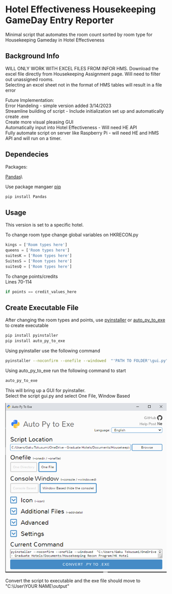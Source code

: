 # Hotel Effectiveness Housekeeping GameDay Entry Reporter

Minimal script that automates the room count sorted by room type for Housekeeping Gameday in Hotel Effectiveness

## Background Info

WILL ONLY WORK WITH EXCEL FILES FROM INFOR HMS. Download the excel file directly from Housekeeping Assignment page. Will need to filter out unassigned rooms.\
Selecting an excel sheet not in the format of HMS tables will result in a file error

Future Implementation:\
Error Handeling - simple version added 3/14/2023\
Streamline building of script - Include initialization set up and automatically create .exe\
Create more visual pleasing GUI\
Automatically input into Hotel Effectiveness - Will need HE API\
Fully automate script on server like Raspberry Pi - will need HE and HMS API and will run on a timer.

## Dependecies

Packages:

[Pandas](https://pandas.pydata.org/)\

Use package mangaer [pip](https://pip.pypa.io/en/stable/)

```bash
pip install Pandas
```

## Usage

This version is set to a specific hotel.

To change room type change global variables on HKRECON.py

```python
kings = ['Room types here']
queens = ['Room types here']
suitesK = ['Room types here']
SuitesS = ['Room types here']
suitesQ = ['Room types here']
```

To change points/credits\
Lines 70-114

```python
if points == credit_values_here
```

## Create Executable File

After changing the room types and points, use [pyinstaller](https://pypi.org/project/pyinstaller/) or [auto_py_to_exe](https://pypi.org/project/auto-py-to-exe/) to create executable

```bash
pip install pyinstaller
pip install auto_py_to_exe
```
Using pyinstaller use the following command
```bash
pyinstaller --noconfirm --onefile --windowed  "'PATH TO FOLDER'\gui.py"
```

Using auto_py_to_exe run the following command to start
```bash
auto_py_to_exe
```
This will bring up a GUI for pyinstaller.\
Select the script gui.py and select One File, Window Based

![Alt text](/img/auto_py_to_exe.PNG) 

Convert the script to executable and the exe file should move to "C:\User\YOUR NAME\output"